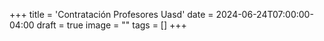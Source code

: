 +++
title = 'Contratación Profesores Uasd'
date = 2024-06-24T07:00:00-04:00
draft = true
image = "" 
tags = []
+++
